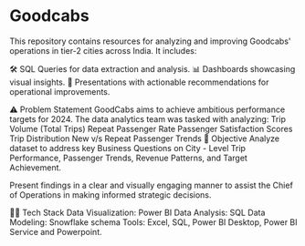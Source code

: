 # Goodcabs
This repository contains resources for analyzing and improving Goodcabs' operations in tier-2 cities across India. It includes:

🛠️ SQL Queries for data extraction and analysis.
📊 Dashboards showcasing visual insights.
📑 Presentations with actionable recommendations for operational improvements.

⚠️ Problem Statement
GoodCabs aims to achieve ambitious performance targets for 2024. The data analytics team was tasked with analyzing:
Trip Volume (Total Trips)
Repeat Passenger Rate
Passenger Satisfaction Scores
Trip Distribution
New v/s Repeat Passenger Trends
🎯 Objective
Analyze dataset to address key Business Questions on City - Level Trip Performance, Passenger Trends, Revenue Patterns, and Target Achievement.

Present findings in a clear and visually engaging manner to assist the Chief of Operations in making informed strategic decisions.

👩‍💻 Tech Stack
Data Visualization: Power BI
Data Analysis: SQL
Data Modeling: Snowflake schema
Tools: Excel, SQL, Power BI Desktop, Power BI Service and Powerpoint.
